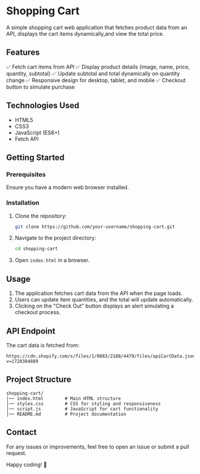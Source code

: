 # Shopping Cart

A simple shopping cart web application that fetches product data from an API, displays the cart items dynamically,and view the total price.

## Features
✅ Fetch cart items from API
✅ Display product details (image, name, price, quantity, subtotal)
✅ Update subtotal and total dynamically on quantity change
✅ Responsive design for desktop, tablet, and mobile
✅ Checkout button to simulate purchase

## Technologies Used
- HTML5
- CSS3
- JavaScript (ES6+)
- Fetch API

## Getting Started

### Prerequisites
Ensure you have a modern web browser installed.

### Installation
1. Clone the repository:
   ```bash
   git clone https://github.com/your-username/shopping-cart.git
   ```
2. Navigate to the project directory:
   ```bash
   cd shopping-cart
   ```
3. Open `index.html` in a browser.

## Usage
1. The application fetches cart data from the API when the page loads.
2. Users can update item quantities, and the total will update automatically.
4. Clicking on the "Check Out" button displays an alert simulating a checkout process.

## API Endpoint
The cart data is fetched from:
```url
https://cdn.shopify.com/s/files/1/0883/2188/4479/files/apiCartData.json?v=1728384889
```

## Project Structure
```
shopping-cart/
│── index.html        # Main HTML structure
│── styles.css        # CSS for styling and responsiveness
│── script.js         # JavaScript for cart functionality
│── README.md         # Project documentation
```

## Contact
For any issues or improvements, feel free to open an issue or submit a pull request.

Happy coding! 🚀

